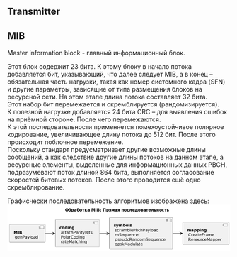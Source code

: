 
## Transmitter

## MIB 

Master information block - главный информационный блок.     

Этот блок содержит 23 бита. К этому блоку в начало потока добавляется бит, указывающий, что далее следует MIB, а в конец – обязательная часть нагрузки, такая как номер системного кадра (SFN) и другие параметры, зависящие от типа размещения блоков на ресурсной сети. На этом этапе длина потока составляет 32 бита.  
Этот набор бит перемежается и скремблируется (рандомизируется).  
К полезной нагрузке добавляется 24 бита CRC – для выявления ошибок на приёмной стороне. После чего перемежаются.  
К этой последовательности применяется помехоустойчивое полярное кодирование, увеличивающее длину потока до 512 бит. После этого происходит поблочное перемежение.  
Поскольку стандарт предусматривает другие возможные длины сообщений, а как следствие другие длины потоков на данном этапе, а ресурсные элементы, выделенные для информационных данных PBCH, подразумевают поток длиной 864 бита, выполняется согласование скоростей битовых потоков. После этого проводится ещё одно скремблирование.

Графисчески последовательность алгоритмов изображена здесь:   
![Диаграмма этапов обработки dci](mib_transmitter.png)
 
 
